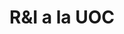 ---
title: R&I a la UOC
ambits_especialitzacio:
  - display_name: Tots
    value: ''
  - display_name: Educació i TIC
    value: Educació i TIC
  - display_name: Societat en xarxa
    value: Societat en xarxa
  - display_name: Ciutat i Comunitat
    value: Ciutat i Comunitat
  - display_name: Creativitat i cultura digital
    value: Creativitat i cultura digital
  - display_name: Llengües i cultures
    value: Llengües i cultures
  - display_name: Governança del coneixement
    value: Governança del coneixement
  - display_name: 'Dret, política i Internet'
    value: 'Dret, política i Internet'
  - display_name: Salut pública i planetària
    value: Salut pública i planetària
  - display_name: Tecnologies d'internet d'intel·ligència
    value: Tecnologies internet intel·ligència
  - display_name: Economia col·laborativa
    value: Economia col·laborativa
ods:
  - color: red
    display_name: Fi de la pobresa
    value: Fi de la pobresa
  - color: green
    display_name: Fam zero
    value: Fam zero
  - color: red-dark
    display_name: Salut i benestar
    value: Salut i benestar
  - color: red-ligth
    display_name: Educació de qualitat
    value: Educació de qualitat
  - color: light-blue
    display_name: Igualtat de gènere
    value: Igualtat de gènere
  - color: yellow
    display_name: Aigua neta i sanejament
    value: Aigua neta i sanejament
  - color: brown
    display_name: Energia neta i assequible
    value: Energia neta i assequible
  - color: orange
    display_name: Treball digne i creixement econòmic
    value: Treball digne i creixement econòmic
  - color: violet
    display_name: 'Indústria, innovació i infraestructures'
    value: 'Indústria, innovació i infraestructures'
  - color: yellow-dark
    display_name: Reducció de les desigualtats
    value: Reducció de les desigualtats
  - color: brown-light
    display_name: Ciutats i comunicats sostenibles
    value: Ciutats i comunicats sostenibles
  - color: green-dark
    display_name: Consum i producció responsables
    value: Consum i producció responsables
  - color: blue-dark
    display_name: Acció climàtica
    value: Acció climàtica
  - color: green-light
    display_name: Vida submarina
    value: Vida submarina
  - color: light-blue
    display_name: Vida terrestre
    value: Vida terrestre
  - color: blue
    display_name: 'Pau, justícia i institucions sòlides'
    value: 'Pau, justícia i institucions sòlides'
  - color: orange
    display_name: Aliança pel objectius
    value: Aliança pel objectius
sector_productiu:
  - display_name: Tots
    value: ''
  - display_name: 'Art, Turisme i Llengües'
    value: 'Art, Turisme i Llengües'
  - display_name: Dret i governança
    value: Dret i governança
  - display_name: Societat en xarxa
    value: Societat en xarxa
  - display_name: 'Economia, empresa i TIC'
    value: 'Economia, empresa i TIC'
  - display_name: Indústria 4.0
    value: Indústria 4.0
  - display_name: Educació - eLearning
    value: Educació - eLearning
  - display_name: Salut - eHealth
    value: Salut - eHealth
centre:
  - display_name: Tota la UOC
    value: ''
  - display_name: IN3
    value: IN3
  - display_name: e-Health Center
    value: e-Health Center
  - display_name: e-Learn Center
    value: e-Learn Center
  - display_name: Estudis
    value: Estudis
albiraContent:
  - display_name: Project Manager
    value: Albira Solutions 1
  - display_name: Responsable técnic
    value: Albira Solutions 2
  - display_name: Responsable técninc 2
    value: Albira Solutions 2.1
---